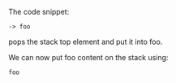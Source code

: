 
The code snippet:
```
-> foo
```
pops the stack top element and put it into foo.

We can now put foo content on the stack using:

```
foo
```
